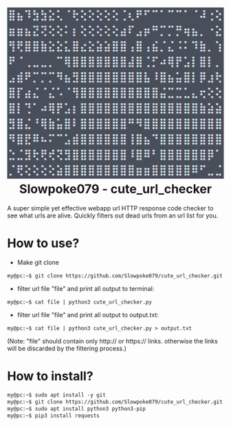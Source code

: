 <h1 align="center">
  <br>
  <a href=""><img src="https://github.com/Slowpoke079/cute_url_checker/blob/master/image.PNG" alt="" width="800px;"></a>
  <br>
  Slowpoke079 - cute_url_checker
  <br>
</h1>
A super simple yet effective webapp url HTTP response code checker to see what urls are alive. Quickly filters out dead urls from an url list for you.

# How to use?
- Make git clone
```console
my@pc:~$ git clone https://github.com/Slowpoke079/cute_url_checker.git
```

- filter url file "file" and print all output to terminal:
```console
my@pc:~$ cat file | python3 cute_url_checker.py
```

- filter url file "file" and print all output to output.txt:
```console
my@pc:~$ cat file | python3 cute_url_checker.py > output.txt
```

(Note: "file" should contain only http:// or https:// links. otherwise the links will be discarded by the filtering process.)

# How to install?

```console
my@pc:~$ sudo apt install -y git
my@pc:~$ git clone https://github.com/Slowpoke079/cute_url_checker.git
my@pc:~$ sudo apt install python3 python3-pip
my@pc:~$ pip3 install requests
```
